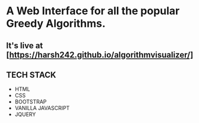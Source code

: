 

# A Web Interface for all the popular Greedy Algorithms.

## It's live at [https://harsh242.github.io/algorithmvisualizer/]

## TECH STACK
* HTML 
* CSS
* BOOTSTRAP
* VANILLA JAVASCRIPT 
* JQUERY


